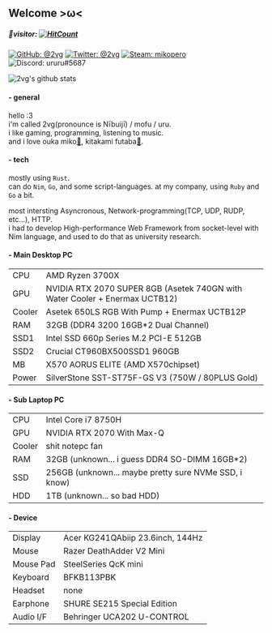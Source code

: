 ## Welcome >ω<

##### 🌱visitor: [![HitCount](http://hits.dwyl.com/2vg/-.svg)](http://hits.dwyl.com/2vg/-)  
[![GitHub: @2vg](https://img.shields.io/static/v1?label=&message=2vg&style=flat-square&logo=github&color=ee77ee&labelColor=002200)](https://github.com/2vg)
[![Twitter: @2vg](https://img.shields.io/static/v1?label=&message=2vg&style=flat-square&logo=twitter&color=ee77ee&labelColor=888888)](https://twitter.com/2vg)
[![Steam: mikopero](https://img.shields.io/static/v1?label=&message=mikopero&style=flat-square&logo=steam&labelColor=002200&color=ee77ee)](https://steamcommunity.com/id/mikopero/)
![Discord: ururu#5687](https://img.shields.io/static/v1?label=ururu&message=%235687&style=flat-square&logo=discord&color=ee77ee)

![2vg's github stats](https://github-readme-stats.vercel.app/api?username=2vg&show_icons=true)

#### - general
hello :3  
i'm called 2vg(pronounce is Nībuijī) / mofu / uru.  
i like gaming, programming, listening to music.  
and i love ouka miko[🐺](https://twitter.com/miko_ouka), kitakami futaba[🌱](https://twitter.com/kitakamifutaba).

#### - tech
mostly using `Rust`.  
can do `Nim`, `Go`, and some script-languages.
at my company, using `Ruby` and `Go` a bit.

most intersting Asyncronous, Network-programming(TCP, UDP, RUDP, etc...), HTTP.  
i had to develop High-performance Web Framework from socket-level with Nim language, and used to do that as university research.

#### - Main Desktop PC
|||
|-|-|
| CPU | AMD Ryzen 3700X |
| GPU | NVIDIA RTX 2070 SUPER 8GB (Asetek 740GN with Water Cooler + Enermax UCTB12) |
| Cooler | Asetek 650LS RGB With Pump + Enermax UCTB12P |
| RAM | 32GB (DDR4 3200 16GB*2 Dual Channel) |
| SSD1 | Intel SSD 660p Series M.2 PCI-E 512GB |
| SSD2 | Crucial CT960BX500SSD1 960GB |
| MB | X570 AORUS ELITE (AMD X570chipset) |
| Power | SilverStone SST-ST75F-GS V3 (750W / 80PLUS Gold) |

#### - Sub Laptop PC
|||
|-|-|
| CPU | Intel Core i7 8750H |
| GPU | NVIDIA RTX 2070 With Max-Q |
| Cooler | shit notepc fan |
| RAM | 32GB (unknown... i guess DDR4 SO-DIMM 16GB*2) |
| SSD | 256GB (unknown... maybe pretty sure NVMe SSD, i know) |
| HDD | 1TB (unknown... so bad HDD) |

#### - Device
|||
|-|-|
| Display | Acer KG241QAbiip 23.6inch, 144Hz |
| Mouse |Razer DeathAdder V2 Mini |
| Mouse Pad | SteelSeries QcK mini |
| Keyboard | BFKB113PBK |
| Headset | none |
| Earphone | SHURE SE215 Special Edition |
| Audio I/F | Behringer UCA202 U-CONTROL |
